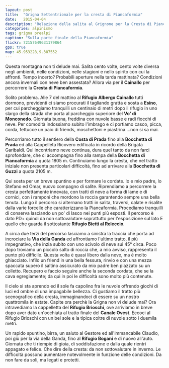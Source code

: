 ```yaml
---
layout: post
title:  "Grigna Settentrionale per la cresta di Piancaformia"
date:   2015-04-04
description: "Relazione della salita al Grignone per la Cresta di Piancaformia in invernale con traccia gps"
categories: alpinismo
tags: grigna prealpi
caption: "Sulla parte finale della Piancaformia"
flickr: 72157649631179864
gps: true
map: 45.953228,9.387552
---
```


Questa montagna non ti delude mai. Salita cento volte, cento volte diversa negli ambienti, nelle condizioni, nelle stagioni e nello spirito con cui la affronti. Tempo incerto? Probabili aperture nella tarda mattinata? Condizioni ancora invernali con neve ben assestata? Allora via per il **Cainallo** per percorrere la **Cresta di Piancaformia**. 

Solito problema. Alle 7 del mattino al **Rifugio Albergo Cainallo** tutti dormono, previdenti ci siamo procurati il tagliando gratta e sosta a **Esino**, per cui parcheggiamo tranquilli  un centinaio di metri dopo il rifugio in uno slargo della strada che porta al parcheggio superiore del **Vo' di Monconedo**. Giornata buona, freddina con nuvole basse e radi fiocchi di neve. Per comodità indossiamo subito l'imbrago e ci portiamo casco, picca, corda, fettucce un paio di friends, moschettoni e piastrina....non si sa mai.

Percorriamo tutto il sentiero della **Costa di Prada** fino alla **Bocchetta di Prada** ed alla Cappelleta Ricovero edificata in ricordo della Brigata Garibaldi. Qui incontriamo neve continua, dura quel tanto da non farci sprofondare, che ci accompagna fino alla rampa della **Bocchetta di Piancaformia** a quota 1805 m. Continuiamo lungo la cresta, che nel tratto iniziale non presenta particolari difficoltà, fino ad arrivare alla **Bocchetta di Guzzi** a quota 2105 m.

Qui sosta per un breve spuntino e per formare le cordate. Io e mio padre, lo Stefano ed Omar, nuovo compagno di salite. Riprendiamo a percorrere la cresta perfettamente innevata, con tratti di neve a forma di lame e di cornici, con i ramponi che mordono la roccia garantendo sempre una bella tenuta. Lungo il percorso si alternano tratti in salita, traversi, calate e risalite dalla varie forcelle che caratterizzano la  Piancaformia. Procediamo tranquilli di conserva lasciando un po' di lasco nei punti più esposti. Il percorso è dato PD+ quindi da non sottovalutare soprattutto per l'esposizione sul lato E quello che guarda il sottostante **Rifugio Bietti al Releccio**.

A circa due terzi del percorso lasciamo a sinistra la traccia che porta ad incrociare la **Via della Ganda** ed affrontiamo l'ultimo tratto, il più impegnativo, che inzia subito con uno scivolo di neve sui 45° circa. Poco dopo troviamo un piccolo salto di roccia che, a mio avviso, rappresenta il punto più difficile. Questa volta è quasi libero dalla neve, ma è molto ghiacciato. Infilo un friend in una bella fessura, rinvio e con una mezza spaccata supero il saltino assicurato da mio padre ben piazzato su un colletto. Recupero e faccio seguire anche la seconda cordata, che se la cava egregiamente; da qui in poi le difficoltà sono molto più contenute.

Il cielo si sta aprendo ed il sole fa capolino fra le nuvole offrendo giochi di luci ed ombre di una impagabile bellezza. Ci gustiamo il tratto più scenografico della cresta, immaginandoci di essere su un nostro quattromila in estate. Capite ora perchè la Grigna non vi delude mai? Ora intravediamo la cappelletta del **Rifugio Brioschi**, ove arriviamo in breve dopo aver dato un'occhiata al tratto finale del **Canale Ovest**.
Eccoci al Rifugio Brioschi con un bel sole e la tipica coltre di nuvole sotto i duemila metri.

Un rapido spuntino, birra, un saluto al Gestore ed all'immancabile Claudio, poi giù per la via della Ganda, fino al **Rifugio Bogani** e di nuovo all'auto. Giornata che ti riempie di gioia, di soddisfazione e dalla quale rientri appagato e felice. Che dire della cresta: da non sottovalutare in inverno. Le difficoltà possono aumentare notevolmente in funzione delle condizioni. Da non fare da soli, ma legati e protetti.
